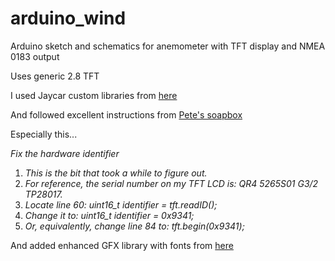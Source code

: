 # arduino_wind
Arduino sketch and schematics for anemometer with TFT display and NMEA 0183 output

Uses generic 2.8 TFT

I used Jaycar custom libraries from [here](http://blog.ylett.com/2017/01/playing-with-jaycar-28-tft-lcd-touch.html)

And followed excellent instructions from [Pete's soapbox](http://blog.ylett.com/2017/01/playing-with-jaycar-28-tft-lcd-touch.html)

Especially this...

_Fix the hardware identifier_
1. _This is the bit that took a while to figure out._
2. _For reference, the serial number on my TFT LCD is: QR4 5265S01 G3/2 TP28017._
3. _Locate line 60:  uint16_t identifier = tft.readID();_
4. _Change it to:  uint16_t identifier = 0x9341;_
5. _Or, equivalently, change line 84 to: tft.begin(0x9341);_


And added enhanced GFX library with fonts from [here](https://github.com/Bodmer/Adafruit_GFX_plus)


